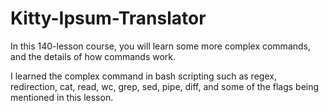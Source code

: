 # Kitty-Ipsum-Translator

In this 140-lesson course, you will learn some more complex commands, and the details of how commands work.

I learned the complex command in bash scripting such as regex, redirection, cat, read, wc, grep, sed, pipe, diff, and some of the flags being mentioned in this lesson.